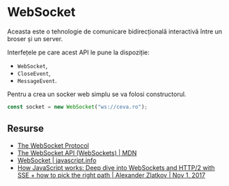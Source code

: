 # WebSocket

Aceasta este o tehnologie de comunicare bidirecțională interactivă între un broser și un server.

Interfețele pe care acest API le pune la dispoziție:
- `WebSocket`,
- `CloseEvent`,
- `MessageEvent`.

Pentru a crea un socker web simplu se va folosi constructorul.

```javascript
const socket = new WebSocket("ws://ceva.ro");
```

## Resurse

- [The WebSocket Protocol](https://datatracker.ietf.org/doc/html/rfc6455)
- [The WebSocket API (WebSockets) | MDN](https://developer.mozilla.org/en-US/docs/Web/API/WebSockets_API)
- [WebSocket | javascript.info](https://javascript.info/websocket)
- [How JavaScript works: Deep dive into WebSockets and HTTP/2 with SSE + how to pick the right path | Alexander Zlatkov | Nov 1, 2017](https://blog.sessionstack.com/how-javascript-works-deep-dive-into-websockets-and-http-2-with-sse-how-to-pick-the-right-path-584e6b8e3bf7)
